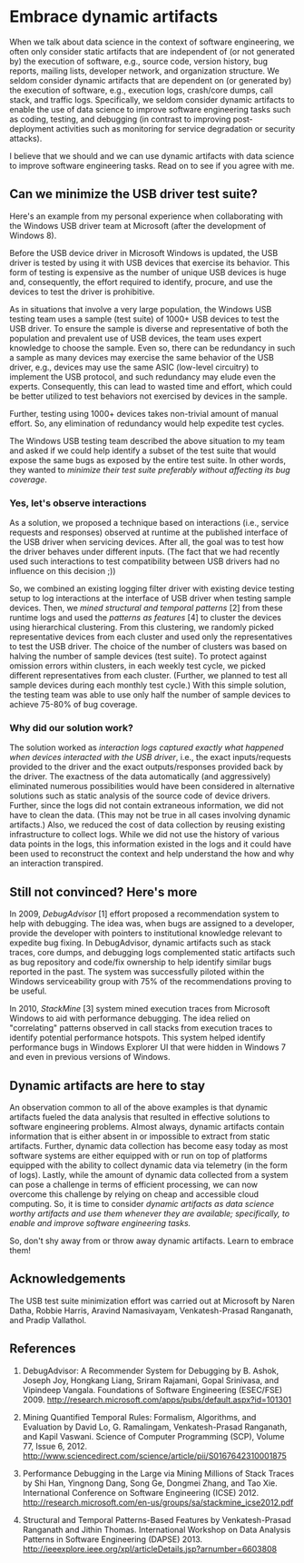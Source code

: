 # Embrace dynamic artifacts

When we talk about data science in the context of software engineering, we often only consider static artifacts that are independent of (or not generated by) the execution of software, e.g., source code, version history, bug reports, mailing lists, developer network, and organization structure.  We seldom consider dynamic artifacts that are dependent on (or generated by) the execution of software, e.g., execution logs, crash/core dumps, call stack, and traffic logs.  Specifically, we seldom consider dynamic artifacts to enable the use of data science to improve software engineering tasks such as coding, testing, and debugging (in contrast to improving post-deployment activities such as monitoring for service degradation or security attacks).

I believe that we should and we can use dynamic artifacts with data science to improve software engineering tasks.  Read on to see if you agree with me.

## Can we minimize the USB driver test suite?

Here's an example from my personal experience when collaborating with the Windows USB driver team at Microsoft (after the development of Windows 8).

Before the USB device driver in Microsoft Windows is updated, the USB driver is tested by using it with USB devices that exercise its behavior.  This form of testing is expensive as the number of unique USB devices is huge and, consequently, the effort required to identify, procure, and use the devices to test the driver is prohibitive.

As in situations that involve a very large population, the Windows USB testing team uses a sample (test suite) of 1000+ USB devices to test the USB driver.  To ensure the sample is diverse and representative of both the population and prevalent use of USB devices, the team uses expert knowledge to choose the sample.  Even so, there can be redundancy in such a sample as many devices may exercise the same behavior of the USB driver, e.g., devices may use the same ASIC (low-level circuitry) to implement the USB protocol, and such redundancy may elude even the experts.  Consequently, this can lead to wasted time and effort, which could be better utilized to test behaviors not exercised by devices in the sample.

Further, testing using 1000+ devices takes non-trivial amount of manual effort.  So, any elimination of redundancy would help expedite test cycles.

The Windows USB testing team described the above situation to my team and asked if we could help identify a subset of the test suite that would expose the same bugs as exposed by the entire test suite.  In other words, they wanted to _minimize their test suite preferably without affecting its bug coverage_.

### Yes, let's observe interactions

As a solution, we proposed a technique based on interactions (i.e., service requests and responses) observed at runtime at the published interface of the USB driver when servicing devices.  After all, the goal was to test how the driver behaves under different inputs.  (The fact that we had recently used such interactions to test compatibility between USB drivers had no influence on this decision ;))

So, we combined an existing logging filter driver with existing device testing setup to log interactions at the interface of USB driver when testing sample devices.  Then, we _mined structural and temporal patterns_ [2] from these runtime logs and used the _patterns as features_ [4] to cluster the devices using hierarchical clustering.  From this clustering, we randomly picked representative devices from each cluster and used only the representatives to test the USB driver.  The choice of the number of clusters was based on halving the number of sample devices (test suite).  To protect against omission errors within clusters, in each weekly test cycle, we picked different representatives from each cluster.  (Further, we planned to test all sample devices during each monthly test cycle.)  With this simple solution, the testing team was able to use only half the number of sample devices to achieve 75-80% of bug coverage.

### Why did our solution work?

The solution worked as _interaction logs captured exactly what happened when devices interacted with the USB driver_, i.e., the exact inputs/requests provided to the driver and the exact outputs/responses provided back by the driver.  The exactness of the data automatically (and aggressively) eliminated numerous possibilities would have been considered in alternative solutions such as static analysis of the source code of device drivers.  Further, since the logs did not contain extraneous information, we did not have to clean the data.  (This may not be true in all cases involving dynamic artifacts.)  Also, we reduced the cost of data collection by reusing existing infrastructure to collect logs.  While we did not use the history of various data points in the logs, this information existed in the logs and it could have been used to reconstruct the context and help understand the how and why an interaction transpired.


## Still not convinced?  Here's more

In 2009, _DebugAdvisor_ [1] effort proposed a recommendation system to help with debugging.  The idea was, when bugs are assigned to a developer, provide the developer with pointers to institutional knowledge relevant to expedite bug fixing.  In DebugAdvisor, dynamic artifacts such as stack traces, core dumps, and debugging logs complemented static artifacts such as bug repository and code/fix ownership to help identify similar bugs reported in the past.  The system was successfully piloted within the Windows serviceability group with 75% of the recommendations proving to be useful.

In 2010, _StackMine_ [3] system mined execution traces from Microsoft Windows to aid with performance debugging.  The idea relied on "correlating" patterns observed in call stacks from execution traces to identify potential performance hotspots.  This system helped identify performance bugs in Windows Explorer UI that were hidden in Windows 7 and even in previous versions of Windows.


## Dynamic artifacts are here to stay

An observation common to all of the above examples is that dynamic artifacts fueled the data analysis that resulted in effective solutions to software engineering problems.  Almost always, dynamic artifacts contain information that is either absent in or impossible to extract from static artifacts.  Further, dynamic data collection has become easy today as most software systems are either equipped with or run on top of platforms equipped with the ability to collect dynamic data via telemetry (in the form of logs).  Lastly, while the amount of dynamic data collected from a system can pose a challenge in terms of efficient processing, we can now overcome this challenge by relying on cheap and accessible cloud computing.  So, it is time to consider _dynamic artifacts as data science worthy artifacts and use them whenever they are available; specifically, to enable and improve software engineering tasks._ 

So, don't shy away from or throw away dynamic artifacts.  Learn to embrace them!


## Acknowledgements

The USB test suite minimization effort was carried out at Microsoft by Naren Datha, Robbie Harris, Aravind Namasivayam, Venkatesh-Prasad Ranganath, and Pradip Vallathol.


## References

1. DebugAdvisor: A Recommender System for Debugging by B. Ashok, Joseph Joy, Hongkang Liang, Sriram Rajamani, Gopal Srinivasa, and Vipindeep Vangala.  Foundations of Software Engineering (ESEC/FSE) 2009.  <http://research.microsoft.com/apps/pubs/default.aspx?id=101301>

2. Mining Quantified Temporal Rules: Formalism, Algorithms, and Evaluation by David Lo, G. Ramalingam, Venkatesh-Prasad Ranganath, and Kapil Vaswani.  Science of Computer Programming (SCP), Volume 77, Issue 6, 2012.  <http://www.sciencedirect.com/science/article/pii/S0167642310001875>

3. Performance Debugging in the Large via Mining Millions of Stack Traces by Shi Han, Yingnong Dang, Song Ge, Dongmei Zhang, and Tao Xie.  International Conference on Software Engineering (ICSE) 2012.  <http://research.microsoft.com/en-us/groups/sa/stackmine_icse2012.pdf>

4. Structural and Temporal Patterns-Based Features by Venkatesh-Prasad Ranganath and Jithin Thomas.  International Workshop on Data Analysis Patterns in Software Engineering (DAPSE) 2013. <http://ieeexplore.ieee.org/xpl/articleDetails.jsp?arnumber=6603808>

